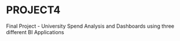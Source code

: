 # PROJECT4
Final Project - University Spend Analysis and Dashboards using three different BI Applications
